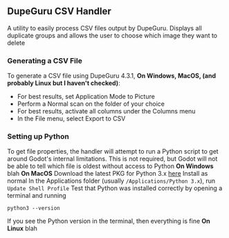 ## DupeGuru CSV Handler

A utility to easily process CSV files output by DupeGuru. Displays all duplicate groups and allows the user to choose which image they want to delete

### Generating a CSV File
To generate a CSV file using DupeGuru 4.3.1, 
**On Windows, MacOS, (and probably Linux but I haven't checked)**:
- For best results, set Application Mode to Picture
- Perform a Normal scan on the folder of your choice
- For best results, activate all columns under the Columns menu
- In the File menu, select Export to CSV

### Setting up Python
To get file properties, the handler will attempt to run a Python script to get around Godot's internal limitations. This is not required, but Godot will not be able to tell which file is oldest without access to Python
**On Windows**
blah
**On MacOS**
Download the latest PKG for Python 3.x [here](https://www.python.org/downloads/macos/)
Install as normal
In the Applications folder (usually `/Applications/Python 3.x`), run `Update Shell Profile`
Test that Python was installed correctly by opening a terminal and running

    python3 --version

If you see the Python version in the terminal, then everything is fine
**On Linux**
blah